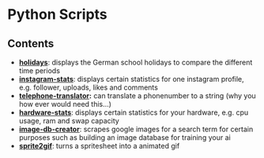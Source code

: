 # Python Scripts

## Contents

- **[holidays](https://github.com/tim0-12432/python-tools/blob/main/holidays.py)**:
    displays the German school holidays to compare the different time periods
- **[instagram-stats](https://github.com/tim0-12432/python-tools/blob/main/instagram-stats.py)**:
    displays certain statistics for one instagram profile, e.g. follower, uploads, likes and comments
- **[telephone-translator](https://github.com/tim0-12432/python-tools/tree/main/telephone-translator):**
    can translate a phonenumber to a string (why you how ever would need this...)
- **[hardware-stats](https://github.com/tim0-12432/python-tools/blob/main/hardware-stats.py)**:
    displays certain statistics for your hardware, e.g. cpu usage, ram and swap capacity
- **[image-db-creator](https://github.com/tim0-12432/python-tools/blob/main/image-db-creator/scraper.py)**:
    scrapes google images for a search term for certain purposes such as building an image database for training your ai
- **[sprite2gif](https://github.com/tim0-12432/python-tools/blob/main/sprite2gif)**:
    turns a spritesheet into a animated gif
